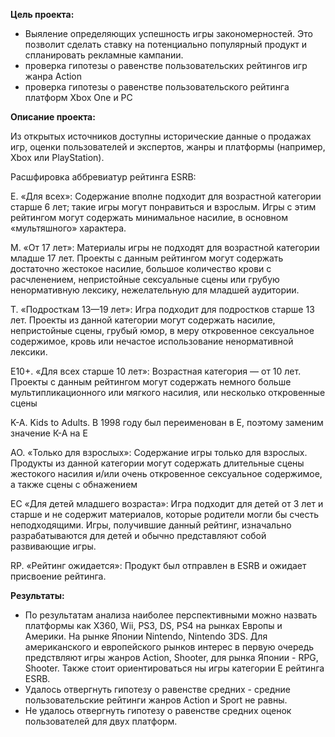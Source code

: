 **Цель проекта:**
* Выяление определяющих успешность игры закономерностей. Это позволит сделать ставку на потенциально популярный продукт и спланировать рекламные кампании.
* проверка гипотезы о равенстве пользовательских рейтингов игр жанра Action
* проверка гипотезы о равенстве пользовательского рейтинга платформ Xbox One и PC

**Описание проекта:**

Из открытых источников доступны исторические данные о продажах игр, оценки пользователей и экспертов, жанры и платформы (например, Xbox или PlayStation).

Расшфировка аббревиатур  рейтинга ESRB:

E. «Для всех»: Содержание вполне подходит для возрастной категории старше 6 лет; такие игры могут понравиться и взрослым. Игры с этим рейтингом могут содержать минимальное насилие, в основном «мультяшного» характера.

M. «От 17 лет»: Материалы игры не подходят для возрастной категории младше 17 лет. Проекты с данным рейтингом могут содержать достаточно жестокое насилие, большое количество крови с расчленением, непристойные сексуальные сцены или грубую ненормативную лексику, нежелательную для младшей аудитории.

T. «Подросткам 13—19 лет»: Игра подходит для подростков старше 13 лет. Проекты из данной категории могут содержать насилие, непристойные сцены, грубый юмор, в меру откровенное сексуальное содержимое, кровь или нечастое использование ненормативной лексики.

E10+. «Для всех старше 10 лет»: Возрастная категория — от 10 лет. Проекты с данным рейтингом могут содержать немного больше мультипликационного или мягкого насилия, или несколько откровенные сцены

K-A. Kids to Adults. В 1998 году был переименован в E, поэтому заменим значение К-А на Е

AO. «Только для взрослых»: Содержание игры только для взрослых. Продукты из данной категории могут содержать длительные сцены жестокого насилия и/или очень откровенное сексуальное содержимое, а также сцены с обнажением

EC «Для детей младшего возраста»: Игра подходит для детей от 3 лет и старше и не содержит материалов, которые родители могли бы счесть неподходящими. Игры, получившие данный рейтинг, изначально разрабатываются для детей и обычно представляют собой развивающие игры.

RP. «Рейтинг ожидается»: Продукт был отправлен в ESRB и ожидает присвоение рейтинга.

**Результаты:**

* По результатам анализа наиболее перспективными можно назвать платформы как X360, Wii, PS3, DS, PS4 на рынках Европы и Америки. На рынке Японии Nintendo, Nintendo 3DS. Для американского и европейского рынков интерес в первую очередь предствляют игры жанров Action, Shooter, для рынка Японии - RPG, Shooter. Также стоит ориентироваться ны игры категории Е рейтинга ESRB.
* Удалось отвергнуть гипотезу о равенстве средних - средние пользовательские рейтинги жанров Action и Sport не равны.
* Не удалось отвергнуть гипотезу о равенстве средних оценок пользователей для двух платформ.
